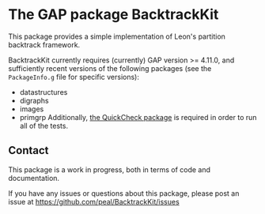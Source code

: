 # The GAP package BacktrackKit

This package provides a simple implementation of Leon's partition backtrack
framework.

BacktrackKit currently requires (currently) GAP version >= 4.11.0, and
sufficiently recent versions of the following packages (see the `PackageInfo.g`
file for specific versions):
* datastructures
* digraphs
* images
* primgrp
Additionally, [the QuickCheck
package](https://github.com/ChrisJefferson/QuickCheck) is required in order to
run all of the tests.

## Contact

This package is a work in progress, both in terms of code and documentation.

If you have any issues or questions about this package, please post an issue
at https://github.com/peal/BacktrackKit/issues
